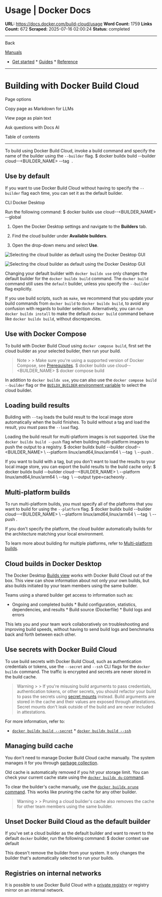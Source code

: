 # Usage | Docker Docs

**URL:** https://docs.docker.com/build-cloud/usage
**Word Count:** 1759
**Links Count:** 672
**Scraped:** 2025-07-16 02:00:24
**Status:** completed

---

Back

[Manuals](https://docs.docker.com/manuals/)

  * [Get started](https://docs.docker.com/get-started/)   * [Guides](https://docs.docker.com/guides/)   * [Reference](https://docs.docker.com/reference/)

* * *

# Building with Docker Build Cloud

Page options

Copy page as Markdown for LLMs

View page as plain text

Ask questions with Docs AI

Table of contents

* * *

To build using Docker Build Cloud, invoke a build command and specify the name of the builder using the `--builder` flag.               $ docker buildx build --builder cloud-<ORG>-<BUILDER_NAME> --tag <IMAGE> .     

## Use by default

If you want to use Docker Build Cloud without having to specify the `--builder` flag each time, you can set it as the default builder.

CLI  Docker Desktop

Run the following command:               $ docker buildx use cloud-<ORG>-<BUILDER_NAME> --global     

  1. Open the Docker Desktop settings and navigate to the **Builders** tab.

  2. Find the cloud builder under **Available builders**.

  3. Open the drop-down menu and select **Use**.

![Selecting the cloud builder as default using the Docker Desktop GUI](https://docs.docker.com/build/images/set-default-builder-gui.webp)

![Selecting the cloud builder as default using the Docker Desktop GUI](https://docs.docker.com/build/images/set-default-builder-gui.webp)

Changing your default builder with `docker buildx use` only changes the default builder for the `docker buildx build` command. The `docker build` command still uses the `default` builder, unless you specify the `--builder` flag explicitly.

If you use build scripts, such as `make`, we recommend that you update your build commands from `docker build` to `docker buildx build`, to avoid any confusion with regards to builder selection. Alternatively, you can run `docker buildx install` to make the default `docker build` command behave like `docker buildx build`, without discrepancies.

## Use with Docker Compose

To build with Docker Build Cloud using `docker compose build`, first set the cloud builder as your selected builder, then run your build.

> Note >  > Make sure you're using a supported version of Docker Compose, see [Prerequisites](https://docs.docker.com/build-cloud/setup/#prerequisites).               $ docker buildx use cloud-<ORG>-<BUILDER_NAME>     $ docker compose build     

In addition to `docker buildx use`, you can also use the `docker compose build --builder` flag or the [`BUILDX_BUILDER` environment variable](https://docs.docker.com/build/building/variables/#buildx_builder) to select the cloud builder.

## Loading build results

Building with `--tag` loads the build result to the local image store automatically when the build finishes. To build without a tag and load the result, you must pass the `--load` flag.

Loading the build result for multi-platform images is not supported. Use the `docker buildx build --push` flag when building multi-platform images to push the output to a registry.               $ docker buildx build --builder cloud-<ORG>-<BUILDER_NAME> \       --platform linux/amd64,linux/arm64 \       --tag <IMAGE> \       --push .     

If you want to build with a tag, but you don't want to load the results to your local image store, you can export the build results to the build cache only:               $ docker buildx build --builder cloud-<ORG>-<BUILDER_NAME> \       --platform linux/amd64,linux/arm64 \       --tag <IMAGE> \       --output type=cacheonly .     

## Multi-platform builds

To run multi-platform builds, you must specify all of the platforms that you want to build for using the `--platform` flag.               $ docker buildx build --builder cloud-<ORG>-<BUILDER_NAME> \       --platform linux/amd64,linux/arm64 \       --tag <IMAGE> \       --push .     

If you don't specify the platform, the cloud builder automatically builds for the architecture matching your local environment.

To learn more about building for multiple platforms, refer to [Multi-platform builds](https://docs.docker.com/build/building/multi-platform/).

## Cloud builds in Docker Desktop

The Docker Desktop [Builds view](https://docs.docker.com/desktop/use-desktop/builds/) works with Docker Build Cloud out of the box. This view can show information about not only your own builds, but also builds initiated by your team members using the same builder.

Teams using a shared builder get access to information such as:

  * Ongoing and completed builds   * Build configuration, statistics, dependencies, and results   * Build source \(Dockerfile\)   * Build logs and errors

This lets you and your team work collaboratively on troubleshooting and improving build speeds, without having to send build logs and benchmarks back and forth between each other.

## Use secrets with Docker Build Cloud

To use build secrets with Docker Build Cloud, such as authentication credentials or tokens, use the `--secret` and `--ssh` CLI flags for the `docker buildx` command. The traffic is encrypted and secrets are never stored in the build cache.

> Warning >  > If you're misusing build arguments to pass credentials, authentication tokens, or other secrets, you should refactor your build to pass the secrets using [secret mounts](https://docs.docker.com/reference/cli/docker/buildx/build/#secret) instead. Build arguments are stored in the cache and their values are exposed through attestations. Secret mounts don't leak outside of the build and are never included in attestations.

For more information, refer to:

  * [`docker buildx build --secret`](https://docs.docker.com/reference/cli/docker/buildx/build/#secret)   * [`docker buildx build --ssh`](https://docs.docker.com/reference/cli/docker/buildx/build/#ssh)

## Managing build cache

You don't need to manage Docker Build Cloud cache manually. The system manages it for you through [garbage collection](https://docs.docker.com/build/cache/garbage-collection/).

Old cache is automatically removed if you hit your storage limit. You can check your current cache state using the [`docker buildx du` command](https://docs.docker.com/reference/cli/docker/buildx/du/).

To clear the builder's cache manually, use the [`docker buildx prune` command](https://docs.docker.com/reference/cli/docker/buildx/prune/). This works like pruning the cache for any other builder.

> Warning >  > Pruning a cloud builder's cache also removes the cache for other team members using the same builder.

## Unset Docker Build Cloud as the default builder

If you've set a cloud builder as the default builder and want to revert to the default `docker` builder, run the following command:               $ docker context use default     

This doesn't remove the builder from your system. It only changes the builder that's automatically selected to run your builds.

## Registries on internal networks

It is possible to use Docker Build Cloud with a [private registry](https://docs.docker.com/build-cloud/builder-settings/#private-resource-access) or registry mirror on an internal network.